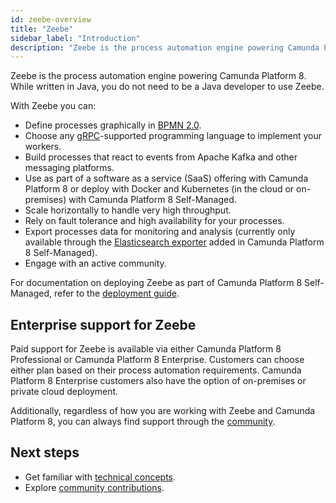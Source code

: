 ```yaml
---
id: zeebe-overview
title: "Zeebe"
sidebar_label: "Introduction"
description: "Zeebe is the process automation engine powering Camunda Platform 8."
---
```


Zeebe is the process automation engine powering Camunda Platform 8. While written in Java, you do not need to be a Java developer to use Zeebe.

With Zeebe you can:

- Define processes graphically in [BPMN 2.0](../modeler/bpmn/bpmn-coverage.md).
- Choose any [gRPC](/apis-tools/grpc.md)-supported programming language to implement your workers.
- Build processes that react to events from Apache Kafka and other messaging platforms.
- Use as part of a software as a service (SaaS) offering with Camunda Platform 8 or deploy with Docker and Kubernetes (in the cloud or on-premises) with Camunda Platform 8 Self-Managed.
- Scale horizontally to handle very high throughput.
- Rely on fault tolerance and high availability for your processes.
- Export processes data for monitoring and analysis (currently only available through the [Elasticsearch exporter](https://github.com/camunda-cloud/zeebe/tree/develop/exporters/elasticsearch-exporter) added in Camunda Platform 8 Self-Managed).
- Engage with an active community.

For documentation on deploying Zeebe as part of Camunda Platform 8 Self-Managed, refer to the [deployment guide](../../self-managed/zeebe-deployment/zeebe-installation.md).

## Enterprise support for Zeebe

Paid support for Zeebe is available via either Camunda Platform 8 Professional or Camunda Platform 8 Enterprise. Customers can choose either plan based on their process automation requirements. Camunda Platform 8 Enterprise customers also have the option of on-premises or private cloud deployment.

Additionally, regardless of how you are working with Zeebe and Camunda Platform 8, you can always find support through the [community](open-source/get-help-get-involved.md).

## Next steps

- Get familiar with [technical concepts](technical-concepts/technical-concepts-overview.md).
- Explore [community contributions](open-source/community-contributions.md).
